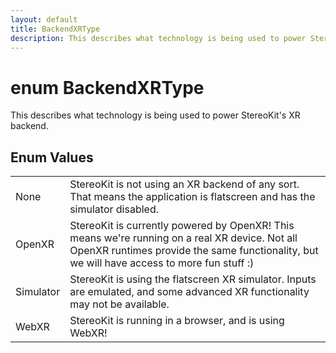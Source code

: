 ```yaml
---
layout: default
title: BackendXRType
description: This describes what technology is being used to power StereoKit's XR backend.
---
```

# enum BackendXRType

This describes what technology is being used to power StereoKit's
XR backend.

## Enum Values

|  |  |
|--|--|
|None|StereoKit is not using an XR backend of any sort. That means the application is flatscreen and has the simulator disabled.|
|OpenXR|StereoKit is currently powered by OpenXR! This means we're running on a real XR device. Not all OpenXR runtimes provide the same functionality, but we will have access to more fun stuff :)|
|Simulator|StereoKit is using the flatscreen XR simulator. Inputs are emulated, and some advanced XR functionality may not be available.|
|WebXR|StereoKit is running in a browser, and is using WebXR!|

